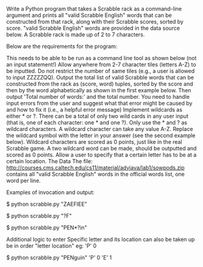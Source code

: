 
Write a Python program that takes a Scrabble rack as a command-line argument and prints all "valid Scrabble English" words that can be constructed from that rack, along with their Scrabble scores, sorted by score. "valid Scrabble English" words are provided in the data source below. A Scrabble rack is made up of 2 to 7 characters.

Below are the requirements for the program:

This needs to be able to be run as a command line tool as shown below (not an input statement!)
Allow anywhere from 2-7 character tiles (letters A-Z) to be inputted.
Do not restrict the number of same tiles (e.g., a user is allowed to input ZZZZZQQ).
Output the total list of valid Scrabble words that can be constructed from the rack as (score, word) tuples, sorted by the score and then by the word alphabetically as shown in the first example below.
Then output 'Total number of words:' and the total number.
You need to handle input errors from the user and suggest what that error might be caused by and how to fix it (i.e., a helpful error message)
Implement wildcards as either * or ?. There can be a total of only two wild cards in any user input (that is, one of each character: one * and one ?). Only use the * and ? as wildcard characters. A wildcard character can take any value A-Z. Replace the wildcard symbol with the letter in your answer (see the second example below).
Wildcard characters are scored as 0 points, just like in the real Scrabble game. A two wildcard word can be made, should be outputted and scored as 0 points.
Allow a user to specify that a certain letter has to be at a certain location.
The Data
The file: http://courses.cms.caltech.edu/cs11/material/advjava/lab1/sowpods.zip contains all "valid Scrabble English" words in the official words list, one word per line.

Examples of invocation and output:

$ python scrabble.py "ZAEFIEE"

$ python scrabble.py "?F"

$ python scrabble.py "PEN*?in"

Additional logic to enter Specific letter and its location can also be taken up be in order "letter location" eg: 'P' 0

$ python scrabble.py "PENguin" 'P' 0 'E' 1
